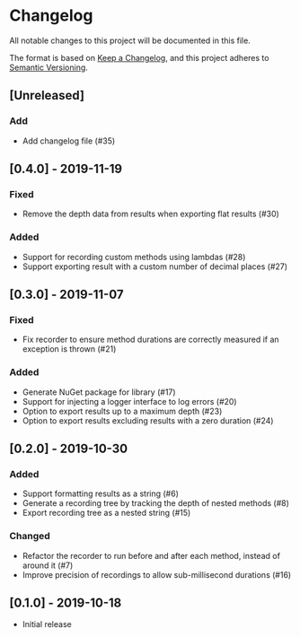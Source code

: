 # Changelog

All notable changes to this project will be documented in this file.

The format is based on [Keep a Changelog](https://keepachangelog.com/en/1.0.0/),
and this project adheres to [Semantic Versioning](https://semver.org/spec/v2.0.0.html).

## [Unreleased]

### Add
- Add changelog file (#35)

## [0.4.0] - 2019-11-19

### Fixed
- Remove the depth data from results when exporting flat results (#30)

### Added
- Support for recording custom methods using lambdas (#28)
- Support exporting result with a custom number of decimal places (#27) 

## [0.3.0] - 2019-11-07

### Fixed
- Fix recorder to ensure method durations are correctly measured if an exception is thrown (#21)

### Added
- Generate NuGet package for library (#17)
- Support for injecting a logger interface to log errors (#20)
- Option to export results up to a maximum depth (#23)
- Option to export results excluding results with a zero duration (#24)


## [0.2.0] - 2019-10-30

### Added
- Support formatting results as a string (#6)
- Generate a recording tree by tracking the depth of nested methods (#8)
- Export recording tree as a nested string (#15)

### Changed
- Refactor the recorder to run before and after each method, instead of around it (#7)
- Improve precision of recordings to allow sub-millisecond durations (#16)

## [0.1.0] - 2019-10-18

- Initial release
